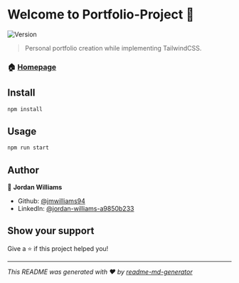# Welcome to Portfolio-Project 👋

![Version](https://img.shields.io/badge/version-0.1.0-blue.svg?cacheSeconds=2592000)

> Personal portfolio creation while implementing TailwindCSS.

### 🏠 [Homepage](http://jmwilliams94.github.io/portfolio-project)

## Install

```sh
npm install
```

## Usage

```sh
npm run start
```

## Author

👤 **Jordan Williams**

- Github: [@jmwilliams94](https://github.com/jmwilliams94)
- LinkedIn: [@jordan-williams-a9850b233](https://linkedin.com/in/jordan-williams-a9850b233)

## Show your support

Give a ⭐️ if this project helped you!

---

_This README was generated with ❤️ by [readme-md-generator](https://github.com/kefranabg/readme-md-generator)_
